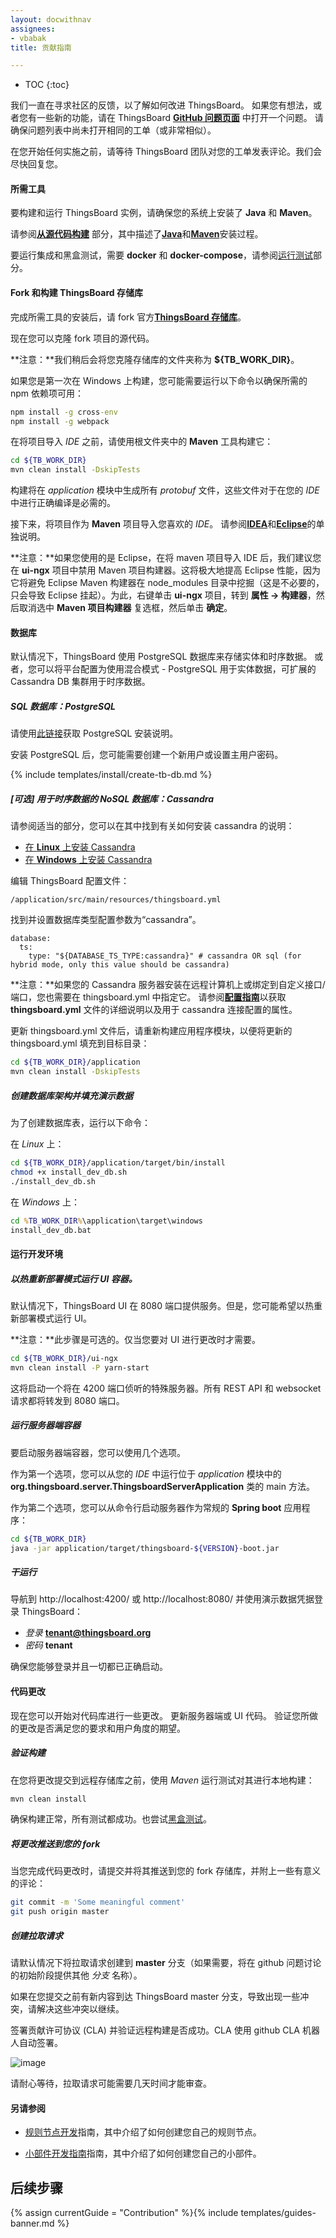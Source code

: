```yaml
---
layout: docwithnav
assignees:
- vbabak
title: 贡献指南

---
```


* TOC
{:toc}

我们一直在寻求社区的反馈，以了解如何改进 ThingsBoard。
如果您有想法，或者您有一些新的功能，请在 ThingsBoard [**GitHub 问题页面**](https://github.com/thingsboard/thingsboard/issues) 中打开一个问题。
请确保问题列表中尚未打开相同的工单（或非常相似）。

在您开始任何实施之前，请等待 ThingsBoard 团队对您的工单发表评论。我们会尽快回复您。

#### 所需工具

要构建和运行 ThingsBoard 实例，请确保您的系统上安装了 **Java** 和 **Maven**。

请参阅[**从源代码构建**](/docs/user-guide/install/building-from-source) 部分，其中描述了[**Java**](/docs/user-guide/install/building-from-source/#java)和[**Maven**](/docs/user-guide/install/building-from-source/#maven)安装过程。

要运行集成和黑盒测试，需要 **docker** 和 **docker-compose**，请参阅[运行测试](/docs/user-guide/install/building-from-source/#tips-and-tricks)部分。

#### Fork 和构建 ThingsBoard 存储库

完成所需工具的安装后，请 fork 官方[**ThingsBoard 存储库**](https://github.com/thingsboard/thingsboard)。

现在您可以克隆 fork 项目的源代码。

**注意：**我们稍后会将您克隆存储库的文件夹称为 **${TB_WORK_DIR}**。

如果您是第一次在 Windows 上构建，您可能需要运行以下命令以确保所需的 npm 依赖项可用：
```bat 
npm install -g cross-env 
npm install -g webpack 
``` 

在将项目导入 *IDE* 之前，请使用根文件夹中的 **Maven** 工具构建它：

```bash
cd ${TB_WORK_DIR}
mvn clean install -DskipTests
```

构建将在 *application* 模块中生成所有 *protobuf* 文件，这些文件对于在您的 *IDE* 中进行正确编译是必需的。

接下来，将项目作为 **Maven** 项目导入您喜欢的 *IDE*。
请参阅[**IDEA**](https://www.jetbrains.com/help/idea/2016.3/importing-project-from-maven-model.html)和[**Eclipse**](http://javapapers.com/java/import-maven-project-into-eclipse/)的单独说明。   

**注意：**如果您使用的是 Eclipse，在将 maven 项目导入 IDE 后，我们建议您在 **ui-ngx** 项目中禁用 Maven 项目构建器。这将极大地提高 Eclipse 性能，因为它将避免 Eclipse Maven 构建器在 node_modules 目录中挖掘（这是不必要的，只会导致 Eclipse 挂起）。为此，右键单击 **ui-ngx** 项目，转到 **属性 -> 构建器**，然后取消选中 **Maven 项目构建器** 复选框，然后单击 **确定**。

#### 数据库

默认情况下，ThingsBoard 使用 PostgreSQL 数据库来存储实体和时序数据。
或者，您可以将平台配置为使用混合模式 - PostgreSQL 用于实体数据，可扩展的 Cassandra DB 集群用于时序数据。

##### SQL 数据库：PostgreSQL

请使用[此链接](https://wiki.postgresql.org/wiki/Detailed_installation_guides)获取 PostgreSQL 安装说明。

安装 PostgreSQL 后，您可能需要创建一个新用户或设置主用户密码。

{% include templates/install/create-tb-db.md %}


##### [可选] 用于时序数据的 NoSQL 数据库：Cassandra

请参阅适当的部分，您可以在其中找到有关如何安装 cassandra 的说明：

 - [在 **Linux** 上安装 Cassandra](/docs/user-guide/install/linux/#cassandra)
 - [在 **Windows** 上安装 Cassandra](/docs/user-guide/install/windows/#cassandra)

编辑 ThingsBoard 配置文件：

```text
/application/src/main/resources/thingsboard.yml
```

找到并设置数据库类型配置参数为“cassandra”。
 
```text
database:
  ts:
    type: "${DATABASE_TS_TYPE:cassandra}" # cassandra OR sql (for hybrid mode, only this value should be cassandra)
```

**注意：**如果您的 Cassandra 服务器安装在远程计算机上或绑定到自定义接口/端口，您也需要在 thingsboard.yml 中指定它。
请参阅[**配置指南**](/docs/user-guide/install/config/)以获取 **thingsboard.yml** 文件的详细说明以及用于 cassandra 连接配置的属性。

更新 thingsboard.yml 文件后，请重新构建应用程序模块，以便将更新的 thingsboard.yml 填充到目标目录：

```bash
cd ${TB_WORK_DIR}/application
mvn clean install -DskipTests
```

##### 创建数据库架构并填充演示数据

为了创建数据库表，运行以下命令：

在 *Linux* 上：

```bash
cd ${TB_WORK_DIR}/application/target/bin/install
chmod +x install_dev_db.sh
./install_dev_db.sh
```

在 *Windows* 上：

```bat
cd %TB_WORK_DIR%\application\target\windows
install_dev_db.bat
```

#### 运行开发环境

##### 以热重新部署模式运行 UI 容器。

默认情况下，ThingsBoard UI 在 8080 端口提供服务。但是，您可能希望以热重新部署模式运行 UI。

**注意：**此步骤是可选的。仅当您要对 UI 进行更改时才需要。

```bash
cd ${TB_WORK_DIR}/ui-ngx
mvn clean install -P yarn-start
```

这将启动一个将在 4200 端口侦听的特殊服务器。所有 REST API 和 websocket 请求都将转发到 8080 端口。

##### 运行服务器端容器

要启动服务器端容器，您可以使用几个选项。

作为第一个选项，您可以从您的 *IDE* 中运行位于 *application* 模块中的 **org.thingsboard.server.ThingsboardServerApplication** 类的 main 方法。

作为第二个选项，您可以从命令行启动服务器作为常规的 **Spring boot** 应用程序：

```bash
cd ${TB_WORK_DIR}
java -jar application/target/thingsboard-${VERSION}-boot.jar
```

##### 干运行

导航到 http://localhost:4200/ 或 http://localhost:8080/ 并使用演示数据凭据登录 ThingsBoard：

 - *登录* **tenant@thingsboard.org**
 - *密码* **tenant**

确保您能够登录并且一切都已正确启动。

#### 代码更改

现在您可以开始对代码库进行一些更改。
更新服务器端或 UI 代码。
验证您所做的更改是否满足您的要求和用户角度的期望。

##### 验证构建

在您将更改提交到远程存储库之前，使用 *Maven* 运行测试对其进行本地构建：

```bash
mvn clean install
```

确保构建正常，所有测试都成功。也尝试[黑盒测试](https://github.com/thingsboard/thingsboard/tree/master/msa/black-box-tests)。

##### 将更改推送到您的 fork

当您完成代码更改时，请提交并将其推送到您的 fork 存储库，并附上一些有意义的评论：

```bash
git commit -m 'Some meaningful comment'
git push origin master
```

##### 创建拉取请求

请默认情况下将拉取请求创建到 **master** 分支（如果需要，将在 github 问题讨论的初始阶段提供其他 *分支* 名称）。

如果在您提交之前有新内容到达 ThingsBoard master 分支，导致出现一些冲突，请解决这些冲突以继续。

签署贡献许可协议 (CLA) 并验证远程构建是否成功。CLA 使用 github CLA 机器人自动签署。
 
 ![image](/images/user-guide/pr_cla.png)

请耐心等待，拉取请求可能需要几天时间才能审查。



#### 另请参阅

- [规则节点开发](/docs/user-guide/contribution/rule-node-development/)指南，其中介绍了如何创建您自己的规则节点。

- [小部件开发指南](/docs/user-guide/contribution/widgets-development/)指南，其中介绍了如何创建您自己的小部件。

## 后续步骤

{% assign currentGuide = "Contribution" %}{% include templates/guides-banner.md %}